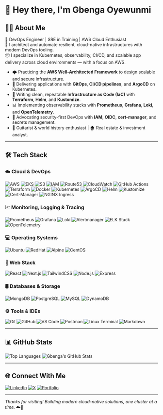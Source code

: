 <!-- # Hey there! I'm Gbenga.</h2>

## 👨🏻‍💻 &nbsp;About Me </h3>

- 🤔 &nbsp; Actively exploring AWS Well-Architected Framework and leveraging cloud innovations to deliver scalable and efficient business solutions.
- 🎓 &nbsp; Designing and developing robust web applications using the MERN stack and cloud computing technologies to optimize performance and scalability.
- 💼 &nbsp; Expanding my expertise kubernetes and CI/CD technologies, focusing on creating resillient and efficient digital solutions.
- 🌱 &nbsp; Learning more about infrastructure and systems logs monitoring with tools like Naggios, Prometheus (with Grafana for visualization) and ELK Stack
- 🎸 &nbspp; Play the guitar and learn world history as hobbies.
- 🏠 &nbsp;Do Real Estate and Investment Analysis as side hustles.

## 🛠 &nbsp;Tech Stack</h3>

- 💻 &nbsp; Linux Servers
  ![CentOS](https://img.shields.io/badge/-CentOS-262577?style=flat&logo=centos&logoColor=white)
  ![Ubuntu](https://img.shields.io/badge/-Ubuntu-E95420?style=flat&logo=ubuntu&logoColor=white)
  ![Fedora](https://img.shields.io/badge/-Fedora-294172?style=flat&logo=fedora&logoColor=white)
  ![RedHat](https://img.shields.io/badge/-Red_Hat-EE0000?style=flat&logo=redhat&logoColor=white)

- ☁️&nbsp; Cloud Computing
  ![AWS CodePipeline](https://img.shields.io/badge/AWS%20CodePipeline-232F3E?style=flat&logo=amazonaws)
  ![Azure DevOps](https://img.shields.io/badge/Azure%20DevOps-0078D4?style=flat&logo=azuredevops)
  ![Google Cloud Build](https://img.shields.io/badge/Google%20Cloud%20Build-4285F4?style=flat&logo=googlecloud)
  ![GitLab CI/CD](https://img.shields.io/badge/GitLab%20CI%2FCD-FCA121?style=flat&logo=gitlab)
  ![Jenkins](https://img.shields.io/badge/Jenkins-D24939?style=flat&logo=jenkins)
  ![Travis CI](https://img.shields.io/badge/Travis%20CI-3EAAAF?style=flat&logo=travis)
  ![GitHub Actions](https://img.shields.io/badge/GitHub%20Actions-2088FF?style=flat&logo=githubactions)
  ![Docker](https://img.shields.io/badge/Docker-2496ED?style=flat&logo=docker&logoColor=white)

- 🌐 &nbsp; Web Technologies
  ![HTML5](https://img.shields.io/badge/-HTML5-333333?style=flat&logo=HTML5)
  ![CSS](https://img.shields.io/badge/-CSS-333333?style=flat&logo=CSS3&logoColor=1572B6)
  ![JavaScript](https://img.shields.io/badge/-JavaScript-333333?style=flat&logo=javascript)
  ![Tailwind&nbsp;CSS](https://img.shields.io/badge/Tailwind%20CSS-06B6D4?style=flat&logo=tailwindcss&logoColor=white)
  ![Bootstrap](https://img.shields.io/badge/-Bootstrap-333333?style=flat&logo=bootstrap&logoColor=563D7C)
  ![Node.js](https://img.shields.io/badge/-Node.js-333333?style=flat&logo=node.js)
  ![React](https://img.shields.io/badge/-React-333333?style=flat&logo=react)
  ![NEXTJS](https://img.shields.io/badge/-Next.js-000000?style=flat&logo=next.js&logoColor=white)

- 🛢 &nbsp;
  ![MySQL](https://img.shields.io/badge/-MySQL-333333?style=flat&logo=mysql)
  ![MongoDB](https://img.shields.io/badge/-MongoDB-333333?style=flat&logo=mongodb)
  ![PostgreSQL](https://img.shields.io/badge/-PostgreSQL-336791?style=flat&logo=postgresql&logoColor=white)
  ![DynamoDB](https://img.shields.io/badge/-DynamoDB-4053D6?style=flat&logo=amazondynamodb&logoColor=white)

- ⚙️ &nbsp;
  ![Git](https://img.shields.io/badge/-Git-333333?style=flat&logo=git)
  ![GitHub](https://img.shields.io/badge/-GitHub-333333?style=flat&logo=github)
  ![Markdown](https://img.shields.io/badge/-Markdown-333333?style=flat&logo=markdown)
- 🔧 &nbsp;
  ![Visual Studio Code](https://img.shields.io/badge/-Visual%20Studio%20Code-333333?style=flat&logo=visual-studio-code&logoColor=007ACC)
  ![Git&nbsp;Bash](https://img.shields.io/badge/Git%20Bash-FC3E3E?style=flat&logo=gitbash&logoColor=white)
  ![PowerShell](https://img.shields.io/badge/PowerShell-5391FE?style=flat&logo=powershell&logoColor=white)

### Languages and Tools

[![Top Langs](https://github-readme-stats.vercel.app/api/top-langs/?username=kelomo2502&layout=compact)](https://github.com/anuraghazra/github-readme-stats)

### GitHub Stats

![kelomo2502's GitHub stats](https://github-readme-stats.vercel.app/api?username=kelomo2502&show_icons=true&theme=radical)

### Connect with Me

- [LinkedIn](https://www.linkedin.com/in/oyewunmi-gbenga/)
- [Twitter](https://x.com/kelomoJs)
- [Personal Website/Blog](https://gb-portfolio-sigma.vercel.app/)

Thanks for stopping by! 😄 -->
# 👋 Hey there, I'm Gbenga Oyewunmi

## 👨‍💻 About Me

🚀 DevOps Engineer | SRE in Training | AWS Cloud Enthusiast  
🔧 I architect and automate resilient, cloud-native infrastructures with modern DevOps tooling.  
📦 I specialize in Kubernetes, observability, CI/CD, and scalable app delivery across cloud environments — with a focus on AWS.

- 🌩️ Practicing the **AWS Well-Architected Framework** to design scalable and secure infrastructure.
- 🔁 Delivering applications with **GitOps**, **CI/CD pipelines**, and **ArgoCD** on Kubernetes.
- 🧱 Writing clean, repeatable **Infrastructure as Code (IaC)** with **Terraform**, **Helm**, and **Kustomize**.
- 📊 Implementing observability stacks with **Prometheus**, **Grafana**, **Loki**, and **OpenTelemetry**.
- 🔐 Advocating security-first DevOps with **IAM**, **OIDC**, **cert-manager**, and secrets management.
- 🎸 Guitarist & world history enthusiast | 🏠 Real estate & investment analyst.

---

## 🛠️ Tech Stack

### ☁️ Cloud & DevOps
![AWS](https://img.shields.io/badge/AWS-232F3E?style=flat&logo=amazonaws)
![EKS](https://img.shields.io/badge/EKS-4169E1?style=flat&logo=amazon-eks)
![S3](https://img.shields.io/badge/S3-569A31?style=flat&logo=amazonaws)
![IAM](https://img.shields.io/badge/IAM-232F3E?style=flat&logo=amazonaws)
![Route53](https://img.shields.io/badge/Route_53-232F3E?style=flat&logo=amazonaws)
![CloudWatch](https://img.shields.io/badge/CloudWatch-FF9900?style=flat&logo=amazonaws)
![GitHub Actions](https://img.shields.io/badge/GitHub%20Actions-2088FF?style=flat&logo=githubactions)
![Terraform](https://img.shields.io/badge/Terraform-7B42BC?style=flat&logo=terraform)
![Docker](https://img.shields.io/badge/Docker-2496ED?style=flat&logo=docker)
![Kubernetes](https://img.shields.io/badge/Kubernetes-326CE5?style=flat&logo=kubernetes)
![ArgoCD](https://img.shields.io/badge/ArgoCD-FE4C61?style=flat&logo=argo)
![Helm](https://img.shields.io/badge/Helm-0F1689?style=flat&logo=helm)
![Kustomize](https://img.shields.io/badge/Kustomize-7B42BC?style=flat&logo=kubernetes)
![Cert-Manager](https://img.shields.io/badge/Cert--Manager-1F70C1?style=flat&logo=letsencrypt)
![NGINX Ingress](https://img.shields.io/badge/NGINX_Ingress-009639?style=flat&logo=nginx)

### 📈 Monitoring, Logging & Tracing
![Prometheus](https://img.shields.io/badge/Prometheus-E6522C?style=flat&logo=prometheus)
![Grafana](https://img.shields.io/badge/Grafana-F46800?style=flat&logo=grafana)
![Loki](https://img.shields.io/badge/Loki-4A5367?style=flat&logo=grafana)
![Alertmanager](https://img.shields.io/badge/Alertmanager-CC0000?style=flat&logo=prometheus)
![ELK Stack](https://img.shields.io/badge/ELK-005571?style=flat&logo=elasticstack)
![OpenTelemetry](https://img.shields.io/badge/OpenTelemetry-4A00B0?style=flat&logo=opentelemetry)

### 💻 Operating Systems
![Ubuntu](https://img.shields.io/badge/Ubuntu-E95420?style=flat&logo=ubuntu)
![RedHat](https://img.shields.io/badge/RedHat-EE0000?style=flat&logo=redhat)
![Alpine](https://img.shields.io/badge/Alpine-0D597F?style=flat&logo=alpinelinux)
![CentOS](https://img.shields.io/badge/CentOS-262577?style=flat&logo=centos)

### 🧱 Web Stack
![React](https://img.shields.io/badge/React-20232A?style=flat&logo=react)
![Next.js](https://img.shields.io/badge/Next.js-000000?style=flat&logo=nextdotjs)
![TailwindCSS](https://img.shields.io/badge/Tailwind_CSS-06B6D4?style=flat&logo=tailwindcss)
![Node.js](https://img.shields.io/badge/Node.js-339933?style=flat&logo=node.js)
![Express](https://img.shields.io/badge/Express.js-000000?style=flat&logo=express)

### 🛢️ Databases & Storage
![MongoDB](https://img.shields.io/badge/MongoDB-47A248?style=flat&logo=mongodb)
![PostgreSQL](https://img.shields.io/badge/PostgreSQL-336791?style=flat&logo=postgresql)
![MySQL](https://img.shields.io/badge/MySQL-4479A1?style=flat&logo=mysql)
![DynamoDB](https://img.shields.io/badge/DynamoDB-4053D6?style=flat&logo=amazondynamodb)

### ⚙️ Tools & IDEs
![Git](https://img.shields.io/badge/Git-F05032?style=flat&logo=git)
![GitHub](https://img.shields.io/badge/GitHub-181717?style=flat&logo=github)
![VS Code](https://img.shields.io/badge/VS%20Code-007ACC?style=flat&logo=visualstudiocode)
![Postman](https://img.shields.io/badge/Postman-FF6C37?style=flat&logo=postman)
![Linux Terminal](https://img.shields.io/badge/Linux_Terminal-4EAA25?style=flat&logo=gnubash)
![Markdown](https://img.shields.io/badge/Markdown-000000?style=flat&logo=markdown)

---

## 📊 GitHub Stats

![Top Languages](https://github-readme-stats.vercel.app/api/top-langs/?username=kelomo2502&layout=compact&theme=radical)
![Gbenga's GitHub Stats](https://github-readme-stats.vercel.app/api?username=kelomo2502&show_icons=true&theme=radical)

---

## 🌐 Connect With Me

[![LinkedIn](https://img.shields.io/badge/LinkedIn-0077B5?style=flat&logo=linkedin)](https://www.linkedin.com/in/oyewunmi-gbenga/)
[![X](https://img.shields.io/badge/Twitter-1DA1F2?style=flat&logo=twitter)](https://x.com/kelomoJs)
[![Portfolio](https://img.shields.io/badge/Portfolio-000000?style=flat&logo=vercel&logoColor=white)](https://gb-portfolio-sigma.vercel.app/)

---

_Thanks for visiting! Building modern cloud-native solutions, one cluster at a time._ ☁️🚀
